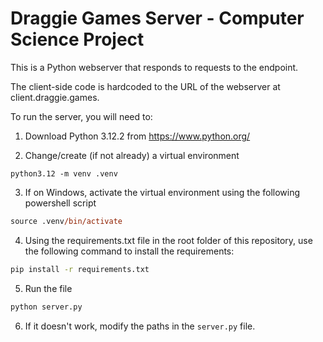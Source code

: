 # Draggie Games Server - Computer Science Project

This is a Python webserver that responds to requests to the endpoint.

The client-side code is hardcoded to the URL of the webserver at client.draggie.games. 

To run the server, you will need to:
1) Download Python 3.12.2 from https://www.python.org/

2) Change/create (if not already) a virtual environment
```
python3.12 -m venv .venv
```

3) If on Windows, activate the virtual environment using the following powershell script
```ps
source .venv/bin/activate
```

4) Using the requirements.txt file in the root folder of this repository, use the following command to install the requirements:
```bash
pip install -r requirements.txt
```

5) Run the file
```bash
python server.py
```

6) If it doesn't work, modify the paths in the `server.py` file.
